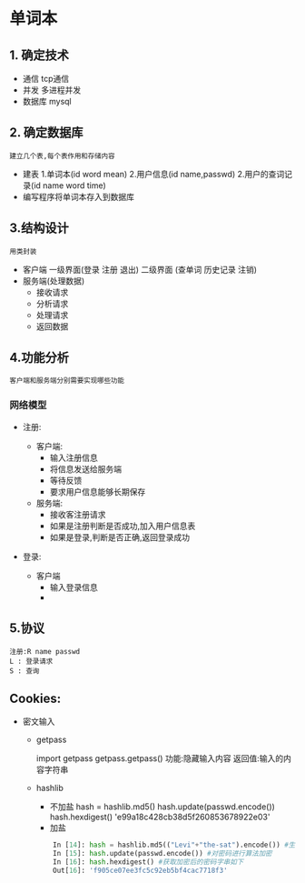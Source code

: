 # 单词本
## 1. 确定技术

* 通信 tcp通信
* 并发 多进程并发
* 数据库 mysql

## 2. 确定数据库
    建立几个表,每个表作用和存储内容
* 建表
    1.单词本(id word mean)
    2.用户信息(id name,passwd)
    2.用户的查词记录(id name word time)
* 编写程序将单词本存入到数据库

## 3.结构设计
    用类封装
* 客户端
    一级界面(登录 注册 退出)
    二级界面 (查单词 历史记录 注销)
* 服务端(处理数据)
    * 接收请求
    * 分析请求
    * 处理请求
    * 返回数据


## 4.功能分析
    客户端和服务端分别需要实现哪些功能
### 网络模型
* 注册:
    * 客户端:
        * 输入注册信息
        * 将信息发送给服务端
        * 等待反馈
        * 要求用户信息能够长期保存
    * 服务端:
        * 接收客注册请求
        * 如果是注册判断是否成功,加入用户信息表
        * 如果是登录,判断是否正确,返回登录成功
    
* 登录:
    * 客户端 
        * 输入登录信息
        * 

## 5.协议
    
    注册:R name passwd
    L : 登录请求
    S : 查询


## Cookies:
* 密文输入


    * getpass

        import getpass
        getpass.getpass()
        功能:隐藏输入内容
        返回值:输入的内容字符串

    * hashlib
        * 不加盐
            hash = hashlib.md5()
            hash.update(passwd.encode())
            hash.hexdigest()
            'e99a18c428cb38d5f260853678922e03'
        * 加盐
        ```python
            In [14]: hash = hashlib.md5(("Levi"+"the-sat").encode()) #生成加密对象 参数为"盐"
            In [15]: hash.update(passwd.encode()) #对密码进行算法加密
            In [16]: hash.hexdigest() #获取加密后的密码字串如下
            Out[16]: 'f905ce07ee3fc5c92eb5bf4cac7718f3'
        ```


